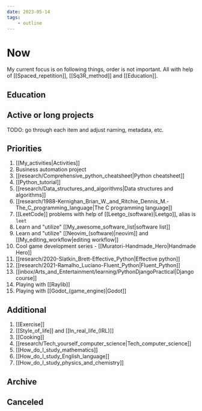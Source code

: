 ```yaml
---
date: 2023-05-14
tags:
    - outline
---
```


# Now

My current focus is on following things, order is not important. All with help
of [[Spaced_repetition]], [[Sq3R_method]] and [[Education]].

## Education

## Active or long projects

TODO: go through each item and adjust naming, metadata, etc.

## Priorities

1. [[My_activities|Activities]]
2. Business automation project
3. [[research/Comprehensive_python_cheatsheet|Python cheatsheet]]
4. [[Python_tutorial]]
5. [[research/Data_structures_and_algorithms|Data structures and algorithms]]
6. [[research/1988-Kernighan_Brian_W._and_Ritchie_Dennis_M.-The_C_programming_language|The C programming language]]
7. [[LeetCode]] problems with help of [[Leetgo_(software)|Leetgo]], alias is `leet`
8. Learn and "utilize" [[My_awesome_software_list|software list]]
9. Learn and "utilize" [[Neovim_(software)|neovim]] and [[My_editing_workflow|editing workflow]]
10. Cool game development series - [[Muratori-Handmade_Hero|Handmade Hero]]
13. [[research/2020-Slatkin_Brett-Effective_Python|Effective python]]
11. [[research/2021-Ramalho_Luciano-Fluent_Python|Fluent_Python]]
12. [[inbox/Arts_and_Entertainment/learning/PythonDjangoPractical|Django course]]
14. Playing with [[Raylib]]
15. Playing with [[Godot_(game_engine)|Godot]]

## Additional

1. [[Exercise]]
2. [[Style_of_life]] and [[In_real_life_(IRL)]]
3. [[Cooking]]
4. [[research/Tech_yourself_computer_science|Tech_computer_science]]
5. [[How_do_I_study_mathematics]]
6. [[How_do_I_study_English_language]]
7. [[How_do_I_study_physics_and_chemistry]]

## Archive

## Canceled
